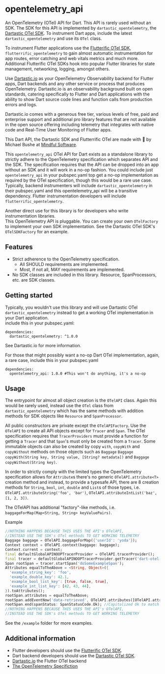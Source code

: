 <!-- 
This README describes the package. If you publish this package to pub.dev,
this README's contents appear on the landing page for your package.

For information about how to write a good package README, see the guide for
[writing package pages](https://dart.dev/tools/pub/writing-package-pages). 

For general information about developing packages, see the Dart guide for
[creating packages](https://dart.dev/guides/libraries/create-packages)
and the Flutter guide for
[developing packages and plugins](https://flutter.dev/to/develop-packages). 
-->

# opentelemetry_api
An OpenTelemetry (OTel) API for Dart. This API is rarely used without an SDK.
The SDK for this API is implemented by `dartastic_opentelemetry`, the
[Dartastic OTel SDK](https://pub.dev/packages/dartastic_opentelemetry).
To instrument Dart apps, include the latest `dartastic_opentelemetry` and use its `OTel` class.

To instrument Flutter applications use the [Flutterific OTel SDK](https://pub.dev/packages/flutterrific_opentelemetry), 
`flutterrific_opentelemetry` to gain almost automatic instrumentation for app routes, error catching 
and web vitals metrics and much more.  Additional Flutterific OTel SDKs hook into popular Flutter libraries for state management, 
networking, logging, amongst others.  

Use [Dartastic.io](https://dartastic.io) as your OpenTelemetry Observability backend for Flutter apps, Dart backends and 
any other service or process that produces OpenTelemetry. Dartastic.io is an observability background built on 
open standards, catering specifically to Flutter and Dart applications with the ability to show Dart source code lines
and function calls from production errors and logs.

Dartastic.io comes with a generous free tier, various levels of free, paid and enterprise support and 
additional pro library features that are not available in the open source offering including telemetry 
that integrates with native code and Real-Time User Monitoring of Flutter apps.  

This Dart API, the Dartastic SDK and Flutterrific OTel are made with 💙 by Michael Bushe at [Mindful Software](https://mindfulsoftware.com).

This `opentelemetry_api` OTel API for Dart exists as a standalone library to strictly adhere to the
OpenTelemetry specification which separates API and the SDK. The specification
requires that the API can be dropped into an app without an SDK and it will work in a no-op fashion. 
You could include just `opentelemetry_api` in your pubspec.yaml top get a no-op implementation
as required by the OTel specification, though this would be a rare use case. Typically, 
backend instrumenters will include `dartastic_opentelemetry` in their pubspec.yaml
and this opentelemetry_api will be a transitive dependency.  Flutter instrumentation developers 
will include `flutterrific_opentelemetry`.

Another direct use for this library is for developers who write instrumentation libraries.  
This OpenTelemetry API is pluggable. You can create your own `OTelFactory` to
implement your own SDK implementation.  See the Dartastic OTel SDK's `OTelSDKFactory`
for an example.

## Features

- Strict adherence to the OpenTelemetry specification.  
  - All SHOULD requirements are implemented.
  - Most, if not all, MAY requirements are implemented.
- No SDK classes are included in this library.  Resource, SpanProcessors, etc. are SDK classes.

## Getting started

Typically, you wouldn't use this library and will use Dartastic OTel `dartastic_opentelemetry` instead to 
get a working OTel implementation in your Dart application.  
include this in your pubspec.yaml:
```
dependencies:
  dartastic_opentelemetry: ^1.0.0
```
See Dartastic.io for more information.

For those that might possibly want a no-op Dart OTel implementation, again, a rare case,
include this in your pubspec.yaml
```
dependencies:
  opentelemetry_api: 1.0.0 #This won't do anything, it's a no-op
```

## Usage

The entrypoint for almost all object creation is the `OTelAPI` class. Again this would be rarely used, instead
use the `OTel` class from `dartastic_opentelemetry` which has the same methods with addition methods
for SDK objects like `Resource` and `SpanProcessor`.

All public constructors are private except the `OTelAPIFactory`.  Use the `OTelAPI` to create all API objects except 
for `Tracer` and `Span`. The OTel specification requires that `TracerProviders` must provide a function for getting
a `Tracer` and that `Span`'s must only be created from a `Tracer`. Some immutable objects can also be created 
by copy `with`, `copyWith` and `copyWithout` methods on those objects such as `Baggage` 
`Baggage copyWith(String key, String value, [String? metadata])` and `Baggage copyWithout(String key)`.

In order to strictly comply with the limited types the OpenTelemetry specification allows 
for `Attribute`s there's no generic `OTelAPI.attribute<T>` creation method and instead, to provide a
typesafe API, there are 8 creation methods for `String`, `bool`, `int`, `double` and `List`s of those types, 
i.e. `OTelAPI.attributeString('foo', 'bar')`, `OTelAPI.attributeIntList('baz', [1, 2, 3])`.

The OTelAPI has additional "factory"-like methods, i.e. `baggageForMap(Map<String, String> keyValuePairs)`.

Example
```dart
//NOTHING HAPPENS BECAUSE THIS USES THE API's OTelAPI, 
//INSTEAD USE THE SDK's OTel methods TO GET WORKING TELEMETRY
Baggage baggage = OTelAPI.baggageForMap({'userId': 'yoda'});
Context context = OTelAPI.context(baggage: baggage);
Context.current = context;
final defaultGlobalAPINOOPTracerProvider = OTelAPI.tracerProvider();
final tracer = defaultGlobalAPINOOPTracerProvider.getTracer('dart-otel-api-example-service');
Span rootSpan = tracer.startSpan('doSomeExampleSpan');
Attributes equalToTheAbove = <String, Object>({
  'example_string_key': 'foo',
  'example_double_key': 42.1,
  'example_bool_list_key': [true, false, true],
  'example_int_list_key': [42, 43, 44],
}).toAttributes();
rootSpan.attributes = equalToTheAbove;
rootSpan.addEventNow('data-retrieved', OTelAPI.attributes([OTelAPI.attributeString('event-foo', 'bar')]));
rootSpan.end(spanStatus: SpanStatusCode.Ok); //Capitalized Ok to match the OTel spec
//NOTHING HAPPENS BECAUSE THIS USES THE API's OTelAPI, 
//INSTEAD USE THE SDK's OTel methods TO GET WORKING TELEMETRY
```
See the `/example` folder for more examples.


## Additional information

- Flutter developers should use the [Flutterific OTel SDK](https://pub.dev/packages/flutterrific_opentelemetry).
- Dart backend developers should use the [Dartastic OTel SDK](https://pub.dev/packages/dartastic_opentelemetry).
- [Dartastic.io](https://dartastic.io/) the Flutter OTel backend
- [The OpenTelemetry Specifiction](https://opentelemetry.io/docs/specs/otel/)
